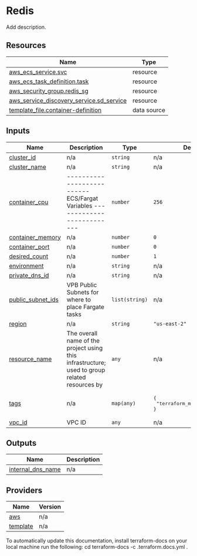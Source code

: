 <!-- BEGIN_TF_DOCS -->
# Redis 

Add description.



## Resources

| Name | Type |
|------|------|
| [aws_ecs_service.svc](https://registry.terraform.io/providers/hashicorp/aws/latest/docs/resources/ecs_service) | resource |
| [aws_ecs_task_definition.task](https://registry.terraform.io/providers/hashicorp/aws/latest/docs/resources/ecs_task_definition) | resource |
| [aws_security_group.redis_sg](https://registry.terraform.io/providers/hashicorp/aws/latest/docs/resources/security_group) | resource |
| [aws_service_discovery_service.sd_service](https://registry.terraform.io/providers/hashicorp/aws/latest/docs/resources/service_discovery_service) | resource |
| [template_file.container-definition](https://registry.terraform.io/providers/hashicorp/template/latest/docs/data-sources/file) | data source |
## Inputs

| Name | Description | Type | Default | Required |
|------|-------------|------|---------|:--------:|
| <a name="input_cluster_id"></a> [cluster\_id](#input\_cluster\_id) | n/a | `string` | n/a | yes |
| <a name="input_cluster_name"></a> [cluster\_name](#input\_cluster\_name) | n/a | `string` | n/a | yes |
| <a name="input_container_cpu"></a> [container\_cpu](#input\_container\_cpu) | -------------------------- ECS/Fargat Variables -------------------------- | `number` | `256` | no |
| <a name="input_container_memory"></a> [container\_memory](#input\_container\_memory) | n/a | `number` | `0` | no |
| <a name="input_container_port"></a> [container\_port](#input\_container\_port) | n/a | `number` | `0` | no |
| <a name="input_desired_count"></a> [desired\_count](#input\_desired\_count) | n/a | `number` | `1` | no |
| <a name="input_environment"></a> [environment](#input\_environment) | n/a | `string` | n/a | yes |
| <a name="input_private_dns_id"></a> [private\_dns\_id](#input\_private\_dns\_id) | n/a | `string` | n/a | yes |
| <a name="input_public_subnet_ids"></a> [public\_subnet\_ids](#input\_public\_subnet\_ids) | VPB Public Subnets for where to place Fargate tasks | `list(string)` | n/a | yes |
| <a name="input_region"></a> [region](#input\_region) | n/a | `string` | `"us-east-2"` | no |
| <a name="input_resource_name"></a> [resource\_name](#input\_resource\_name) | The overall name of the project using this infrastructure; used to group related resources by | `any` | n/a | yes |
| <a name="input_tags"></a> [tags](#input\_tags) | n/a | `map(any)` | <pre>{<br>  "terraform_managed": "true"<br>}</pre> | no |
| <a name="input_vpc_id"></a> [vpc\_id](#input\_vpc\_id) | VPC ID | `any` | n/a | yes |
## Outputs

| Name | Description |
|------|-------------|
| <a name="output_internal_dns_name"></a> [internal\_dns\_name](#output\_internal\_dns\_name) | n/a |
## Providers

| Name | Version |
|------|---------|
| <a name="provider_aws"></a> [aws](#provider\_aws) | n/a |
| <a name="provider_template"></a> [template](#provider\_template) | n/a |


To automatically update this documentation, install terraform-docs on your local machine run the following: 
    cd <directory of README location to update>
    terraform-docs -c .terraform.docs.yml . 
<!-- END_TF_DOCS -->    